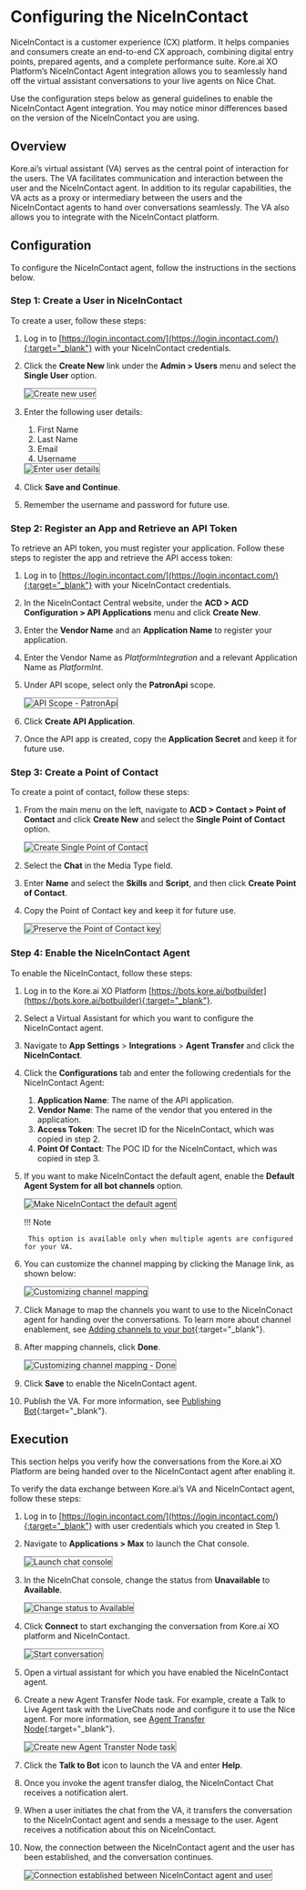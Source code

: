 # Configuring the NiceInContact

NiceInContact is a customer experience (CX) platform. It helps companies and consumers create an end-to-end CX approach, combining digital entry points, prepared agents, and a complete performance suite. Kore.ai XO Platform’s NiceInContact Agent integration allows you to seamlessly hand off the virtual assistant conversations to your live agents on Nice Chat.

Use the configuration steps below as general guidelines to enable the NiceInContact Agent integration. You may notice minor differences based on the version of the NiceInContact you are using.


## Overview

Kore.ai’s virtual assistant (VA) serves as the central point of interaction for the users. The VA facilitates communication and interaction between the user and the NiceInContact agent. In addition to its regular capabilities, the VA acts as a proxy or intermediary between the users and the NiceInContact agents to hand over conversations seamlessly. The VA also allows you to integrate with the NiceInContact platform.


## Configuration

To configure the NiceInContact agent, follow the instructions in the sections below.


### Step 1: Create a User in NiceInContact

To create a user, follow these steps:

1. Log in to [https://login.incontact.com/](https://login.incontact.com/){:target="_blank"} with your NiceInContact credentials.
2. Click the **Create New** link under the **Admin > Users** menu and select the **Single User** option.

    <img src="../images/configuring-the-niceincontact-img1.png" alt="Create new user" title="Create new user" style="border: 1px solid gray;">

3. Enter the following user details:
    1. First Name
    2. Last Name
    3. Email
    4. Username

    <img src="../images/configuring-the-niceincontact-img2.png" alt="Enter user details" title="Enter user details" style="border: 1px solid gray;">

4. Click **Save and Continue**.
5. Remember the username and password for future use.


### Step 2: Register an App and Retrieve an API Token

To retrieve an API token, you must register your application. Follow these steps to register the app and retrieve the API access token:

1. Log in to [https://login.incontact.com/](https://login.incontact.com/){:target="_blank"} with your NiceInContact credentials.
2. In the NiceInContact Central website, under the **ACD > ACD Configuration > API Applications** menu and click **Create New**.
3. Enter the **Vendor Name** and an **Application Name** to register your application.
4. Enter the Vendor Name as _PlatformIntegration_ and a relevant Application Name as _PlatformInt_.
5. Under API scope, select only the **PatronApi** scope.

    <img src="../images/configuring-the-niceincontact-img3.png" alt="API Scope - PatronApi" title="API Scope - PatronApi" style="border: 1px solid gray;">

6. Click **Create API Application**.
7. Once the API app is created, copy the **Application Secret** and keep it for future use.


### Step 3: Create a Point of Contact

To create a point of contact, follow these steps:

1. From the main menu on the left, navigate to **ACD > Contact > Point of Contact** and click **Create New** and select the **Single Point of Contact** option.

    <img src="../images/configuring-the-niceincontact-img4.png" alt="Create Single Point of Contact" title="Create Single Point of Contact" style="border: 1px solid gray;">

2. Select the **Chat** in the Media Type field.
3. Enter **Name** and select the **Skills** and **Script**, and then click **Create Point of Contact**.
4. Copy the Point of Contact key and keep it for future use.

    <img src="../images/configuring-the-niceincontact-img5.png" alt="Preserve the Point of Contact key" title="Preserve the Point of Contact key" style="border: 1px solid gray;">


### Step 4: Enable the NiceInContact Agent

To enable the NiceInContact, follow these steps:

1. Log in to the Kore.ai XO Platform [https://bots.kore.ai/botbuilder](https://bots.kore.ai/botbuilder){:target="_blank"}.
2. Select a Virtual Assistant for which you want to configure the NiceInContact agent.
3. Navigate to **App Settings** > **Integrations** > **Agent Transfer** and click the **NiceInContact**.

    

4. Click the **Configurations** tab and enter the following credentials for the NiceInContact Agent:
    1. **Application Name**: The name of the API application.
    2. **Vendor Name**: The name of the vendor that you entered in the application.
    3. **Access Token**: The secret ID for the NiceInContact, which was copied in step 2.
    4. **Point Of Contact**: The POC ID for the NiceInContact, which was copied in step 3.

5. If you want to make NiceInContact the default agent, enable the **Default Agent System for all bot channels** option.

    <img src="../images/configuring-the-niceincontact-img7.png" alt="Make NiceInContact the default agent" title="Make NiceInContact the default agent" style="border: 1px solid gray;">

    !!! Note
    
        This option is available only when multiple agents are configured for your VA.

6. You can customize the channel mapping by clicking the Manage link, as shown below:

    <img src="../images/configuring-the-niceincontact-img8.png" alt="Customizing channel mapping" title="Customizing Channle mapping" style="border: 1px solid gray;">

7. Click Manage to map the channels you want to use to the NiceInConact agent for handing over the conversations. To learn more about channel enablement, see [Adding channels to your bot](../../../../channels/adding-channels-to-your-bot/){:target="_blank"}.
8. After mapping channels, click **Done**.

    <img src="../images/configuring-the-niceincontact-img9.png" alt="Customizing channel mapping - Done" title="Customizing Channle mapping - Done" style="border: 1px solid gray;">

9. Click **Save** to enable the NiceInContact agent.
10. Publish the VA. For more information, see [Publishing Bot](../../../../deploy/publishing-bot/){:target="_blank"}.


## Execution

This section helps you verify how the conversations from the Kore.ai XO Platform are being handed over to the NiceInContact agent after enabling it.

To verify the data exchange between Kore.ai’s VA and NiceInContact agent, follow these steps:

1. Log in to [https://login.incontact.com/](https://login.incontact.com/){:target="_blank"} with user credentials which you created in Step 1.
2. Navigate to **Applications > Max** to launch the Chat console.

    <img src="../images/configuring-the-niceincontact-img10.png" alt="Launch chat console" title="Launch chat console" style="border: 1px solid gray;">

3. In the NiceInChat console, change the status from **Unavailable** to **Available**.

    <img src="../images/configuring-the-niceincontact-img11.png" alt="Change status to Available" title="Change status to Available" style="border: 1px solid gray;">

4. Click **Connect** to start exchanging the conversation from Kore.ai XO platform and NiceInContact.

    <img src="../images/configuring-the-niceincontact-img12.png" alt="Start conversation" title="Start conversation" style="border: 1px solid gray;">

5. Open a virtual assistant for which you have enabled the NiceInContact agent.
6. Create a new Agent Transfer Node task. For example, create a Talk to Live Agent task with the LiveChats node and configure it to use the Nice agent. For more information, see [Agent Transfer Node](../../../../automation/use-cases/dialogs/node-types/working-with-the-agent-transfer-node){:target="_blank"}.

    <img src="../images/configuring-the-niceincontact-img13.png" alt="Create new Agent Transter Node task" title="Create new Agent Transter Node task" style="border: 1px solid gray;">

7. Click the **Talk to Bot** icon to launch the VA and enter **Help**.
8. Once you invoke the agent transfer dialog, the NiceInContact Chat receives a notification alert.
9. When a user initiates the chat from the VA, it transfers the conversation to the NiceInContact agent and sends a message to the user. Agent receives a notification about this on NiceInContact.
10. Now, the connection between the NiceInContact agent and the user has been established, and the conversation continues.

    <img src="../images/configuring-the-niceincontact-img14.png" alt="Connection established between NiceInContact agent and user" title="Connection established between NiceInContact agent and user" style="border: 1px solid gray;">